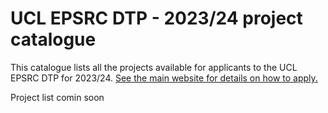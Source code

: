 # UCL EPSRC DTP - 2023/24 project catalogue

This catalogue lists all the projects available for applicants to the UCL EPSRC DTP for 2023/24. [See the main website for details on how to apply.](https://rebrand.ly/tvz9zlk)

Project list comin soon

